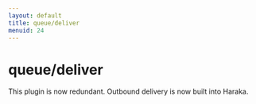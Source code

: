 ```yaml
---
layout: default
title: queue/deliver
menuid: 24
---
```

queue/deliver
=============

This plugin is now redundant. Outbound delivery is now built into Haraka.
